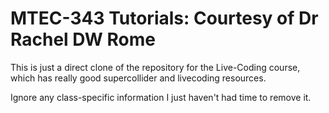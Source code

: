 # MTEC-343 Tutorials: Courtesy of Dr Rachel DW Rome

This is just a direct clone of the repository for the Live-Coding course, which has really good supercollider and livecoding resources. 

Ignore any class-specific information I just haven't had time to remove it. 
